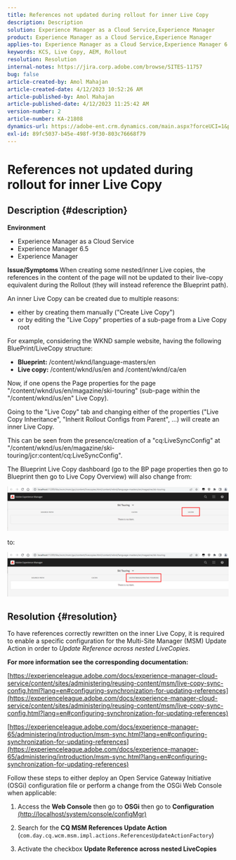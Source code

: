 ```yaml
---
title: References not updated during rollout for inner Live Copy
description: Description
solution: Experience Manager as a Cloud Service,Experience Manager
product: Experience Manager as a Cloud Service,Experience Manager
applies-to: Experience Manager as a Cloud Service,Experience Manager 6.5,Experience Manager
keywords: KCS, Live Copy, AEM, Rollout
resolution: Resolution
internal-notes: https://jira.corp.adobe.com/browse/SITES-11757
bug: false
article-created-by: Amol Mahajan
article-created-date: 4/12/2023 10:52:26 AM
article-published-by: Amol Mahajan
article-published-date: 4/12/2023 11:25:42 AM
version-number: 2
article-number: KA-21808
dynamics-url: https://adobe-ent.crm.dynamics.com/main.aspx?forceUCI=1&pagetype=entityrecord&etn=knowledgearticle&id=fd589a19-20d9-ed11-a7c7-6045bd006149
exl-id: 89fc5037-b45e-498f-9f30-803c76668f79
---
```

# References not updated during rollout for inner Live Copy

## Description {#description}

<b>Environment</b>
- Experience Manager as a Cloud Service
- Experience Manager 6.5
- Experience Manager

<b>Issue/Symptoms</b>
When creating some nested/inner Live copies, the references in the content of the page will not be updated to their live-copy equivalent during the Rollout (they will instead reference the Blueprint path).

An inner Live Copy can be created due to multiple reasons:

- either by creating them manually ("Create  Live Copy")
- or by editing the "Live Copy" properties of a sub-page from a Live Copy root




For example, considering the WKND sample website, having the following BluePrint/LiveCopy structure:

- <b>Blueprint:</b> /content/wknd/language-masters/en
- <b>Live copy:</b> /content/wknd/us/en and /content/wknd/ca/en


Now, if one opens the Page properties for the page "/content/wknd/us/en/magazine/ski-touring" (sub-page within the "/content/wknd/us/en" Live Copy).

Going to the "Live Copy" tab and changing either of the properties ("Live Copy Inheritance", "Inherit Rollout Configs from Parent", ...) will create an inner Live Copy.

This can be seen from the presence/creation of a "cq:LiveSyncConfig" at "/content/wknd/us/en/magazine/ski-touring/jcr:content/cq:LiveSyncConfig".

The Blueprint Live Copy dashboard (go to the BP page properties then go to Blueprint then go to Live Copy Overview) will also change from:

![](assets/___fe589a19-20d9-ed11-a7c7-6045bd006149___.png)

to:

![](assets/___00599a19-20d9-ed11-a7c7-6045bd006149___.png)




## Resolution {#resolution}


To have references correctly rewritten on the inner Live Copy, it is required to enable a specific configuration for the Multi-Site Manager (MSM) Update Action in order to *Update Reference across nested LiveCopies*.

<b>For more information see the corresponding documentation:</b>

[https://experienceleague.adobe.com/docs/experience-manager-cloud-service/content/sites/administering/reusing-content/msm/live-copy-sync-config.html?lang=en#configuring-synchronization-for-updating-references](https://experienceleague.adobe.com/docs/experience-manager-cloud-service/content/sites/administering/reusing-content/msm/live-copy-sync-config.html?lang=en#configuring-synchronization-for-updating-references)

[https://experienceleague.adobe.com/docs/experience-manager-65/administering/introduction/msm-sync.html?lang=en#configuring-synchronization-for-updating-references](https://experienceleague.adobe.com/docs/experience-manager-65/administering/introduction/msm-sync.html?lang=en#configuring-synchronization-for-updating-references)



Follow these steps to either deploy an Open Service Gateway Initiative (OSGi) configuration file or perform a change from the OSGi Web Console when applicable:

1. Access the <b>Web Console</b> then go to <b>OSGi</b> then go to <b>Configuration</b> [(http://localhost/system/console/configMgr)](http://localhost/system/console/configMgr)


2. Search for the <b>CQ MSM References Update Action</b> (`com.day.cq.wcm.msm.impl.actions.ReferencesUpdateActionFactory`)


3. Activate the checkbox <b>Update Reference across nested LiveCopies</b>
